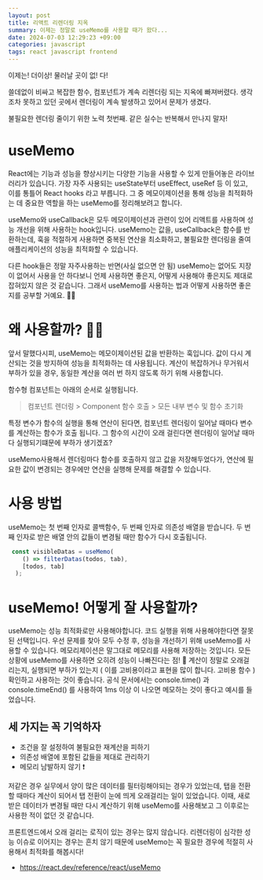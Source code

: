 ```yaml
---
layout: post
title: 리액트 리렌더링 지옥
summary: 이제는 정말로 useMemo를 사용할 때가 왔다...
date: 2024-07-03 12:29:23 +09:00
categories: javascript
tags: react javascript frontend
---
```


이제는! 더이상! 물러날 곳이 없! 다!

쓸데없이 비싸고 복잡한 함수, 컴포넌트가 계속 리렌더링 되는 지옥에 빠져버렸다. 생각조차 못하고 있던 곳에서 렌더링이 계속 발생하고 있어서 문제가 생겼다.

불필요한 렌더링 줄이기 위한 노력 첫번째. 같은 실수는 반복해서 만나지 말자!

# useMemo

React에는 기능과 성능을 향상시키는 다양한 기능을 사용할 수 있게 만들어놓은 라이브러리가 있습니다. 가장 자주 사용되는 useState부터 useEffect, useRef 등 이 있고, 이를 통틀어 <span class='h-yellow'>React hooks</span> 라고 부릅니다.
그 중 메모이제이션을 통해 성능을 최적화하는 데 중요한 역할을 하는 useMemo를 정리해보려고 합니다. 

useMemo와 useCallback은 모두 메모이제이션과 관련이 있어 리액트를 사용하며 성능 개선을 위해 사용하는 hook입니다. useMemo는 값을, useCallback은 함수를 반환하는데, 훅을 적절하게 사용하면 중복된 연산을 최소화하고, 불필요한 렌더링을 줄여 애플리케이션의 성능을 최적화할 수 있습니다.

다른 hook들은 정말 자주사용하는 반면(사실 없으면 안 됨) useMemo는 없어도 지장이 없어서 사용을 안 하다보니 언제 사용하면 좋은지, 어떻게 사용해야 좋은지도 제대로 잡혀있지 않은 것 같습니다. 그래서 useMemo를 사용하는 법과 어떻게 사용하면 좋은지를 공부할 거예요. 👩‍🏫

# 왜 사용할까? 🤷‍♀️

앞서 말했다시피, useMemo는 메모이제이션된 값을 반환하는 훅입니다. 값이 다시 계산되는 것을 방지하여 성능을 최적화하는 데 사용됩니다. 계산이 복잡하거나 무거워서 부하가 있을 경우, 동일한 계산을 여러 번 하지 않도록 하기 위해 사용합니다.

함수형 컴포넌트는 아래의 순서로 실행됩니다.

> 컴포넌트 렌더링 > Component 함수 호출 > 모든 내부 변수 및 함수 초기화 

특정 변수가 함수의 실행을 통해 연산이 된다면, 컴포넌트 렌더링이 일어날 때마다 변수를 계산하는 함수가 호출 됩니다. 그 함수의 시간이 오래 걸린다면 렌더링이 일어날 때마다 실행되기떄문에 부하가 생기겠죠? 

useMemo사용해서 렌더링마다 함수를 호출하지 않고 값을 저장해두었다가, 연산에 필요한 값이 변경되는 경우에만 연산을 실행해 문제를 해결할 수 있습니다.


# 사용 방법

useMemo는 첫 번째 인자로 콜백함수, 두 번째 인자로 의존성 배열을 받습니다. 두 번째 인자로 받은 배열 안의 값들이 변경될 때만 함수가 다시 호출됩니다.

```javascript
 const visibleDatas = useMemo(
    () => filterDatas(todos, tab),
    [todos, tab]
  );
```

# useMemo! 어떻게 잘 사용할까?

useMemo는 성능 최적화로만 사용해야합니다. 코드 실행을 위해 사용해야한다면 잘못된 선택입니다. 우선 문제를 찾아 모두 수정 후, 성능을 개선하기 위해 useMemo를 사용할 수 있습니다.
메모리제이션은 말그대로 메모리를 사용해 저장하는 것입니다. 모든 상황에 useMemo를 사용하면 오히려 성능이 나빠진다는 점! 🚨 계산이 정말로 오래걸리는지, 실행되면 부하가 있는지 ( 이를 고비용이라고 표현을 많이 합니다. 고비용 함수 ) 확인하고 사용하는 것이 좋습니다. 공식 문서에서는 console.time() 과 console.timeEnd() 를 사용하여 1ms 이상 이 나오면 메모하는 것이 좋다고 예시를 들었습니다.

## 세 가지는 꼭 기억하자

- 조건을 잘 설정하여 불필요한 재계산을 피하기
- 의존성 배열에 포함된 값들을 제대로 관리하기
- 메모리 남발하지 않기 ❗️



저같은 경우 실무에서 양이 많은 데이터를 필터링해야되는 경우가 있었는데, 탭을 전환할 때마다 계산이 되어서 탭 전환이 눈에 띄게 오래걸리는 일이 있었습니다. 이때, 새로 받은 데이터가 변경될 때만 다시 계산하기 위해 useMemo를 사용해보고 그 이후로는 사용한 적이 없던 것 같습니다.


프론트엔드에서 오래 걸리는 로직이 있는 경우는 많지 않습니다. 리렌더링이 심각한 성능 이슈로 이어지는 경우는 흔치 않기 때문에 useMemo는 꼭 필요한 경우에 적절히 사용해서 최적화를 해봅시다! 



- <https://react.dev/reference/react/useMemo>